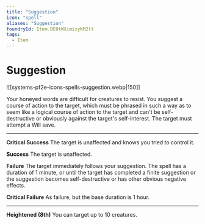 ```yaml
---
title: "Suggestion"
icon: "spell"
aliases: "Suggestion"
foundryId: Item.BE0tWXimizyKM2lt
tags:
  - Item
---
```


# Suggestion
![[systems-pf2e-icons-spells-suggestion.webp|150]]

Your honeyed words are difficult for creatures to resist. You suggest a course of action to the target, which must be phrased in such a way as to seem like a logical course of action to the target and can't be self-destructive or obviously against the target's self-interest. The target must attempt a Will save.

* * *

**Critical Success** The target is unaffected and knows you tried to control it.

**Success** The target is unaffected.

**Failure** The target immediately follows your suggestion. The spell has a duration of 1 minute, or until the target has completed a finite suggestion or the suggestion becomes self-destructive or has other obvious negative effects.

**Critical Failure** As failure, but the base duration is 1 hour.

* * *

**Heightened (8th)** You can target up to 10 creatures.
